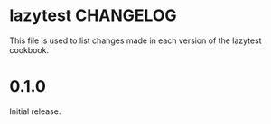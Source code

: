 # lazytest CHANGELOG

This file is used to list changes made in each version of the lazytest cookbook.

# 0.1.0

Initial release.
